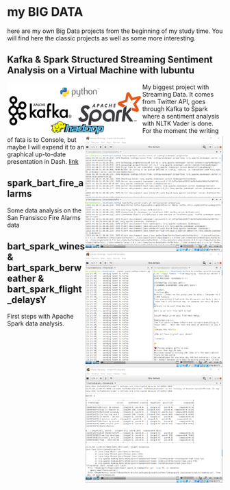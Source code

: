 # my BIG DATA
here are my own Big Data projects from the beginning of my study time. You will find here the classic projects as well as some more interesting.

## Kafka & Spark Structured Streaming Sentiment Analysis on a Virtual Machine with lubuntu
<img src="./Structured Streaming Project/logo_all.png" width="316" height="123" style="float:left"> <img src="./Structured Streaming Project/kafka.png" width="321" height="270" style="float:right"> <img src="./Structured Streaming Project/producer.png" width="321" height="270" style="float:right"> <img src="./Structured Streaming Project/spark.png" width="321" height="270" style="float:right">

My biggest project with Streaming Data. It comes from Twitter API, goes through Kafka to Spark where a sentiment analysis with NLTK Vader is done. For the moment the writing of fata is to Console, but maybe I will expend it to an graphical up-to-date presentation in Dash. [link](https://github.com/barto-ber/Big-Data-Projects/tree/master/Structured%20Streaming%20Project)

## spark_bart_fire_alarms
Some data analysis on the San Fransisco Fire Alarms data

## bart_spark_wines & bart_spark_berweather & bart_spark_flight_delaysY
First steps with Apache Spark data analysis.
